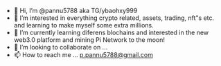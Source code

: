 - 👋 Hi, I’m @pannu5788 aka TG/ybaohxy999
- 👀 I’m interested in everything crypto related, assets, trading, nft"s etc. and learning to make myself some extra millions.
- 🌱 I’m currently learning diferens blochains and interested in the new web3.0 platform and mining Pi Network to the moon! 
- 💞️ I’m looking to collaborate on ...
- 📫 How to reach me ... p.pannu5788@gmail.com

<!---
pannu5788/pannu5788 is a ✨ special ✨ repository because its `README.md` (this file) appears on your GitHub profile.
You can click the Preview link to take a look at your changes.
--->
